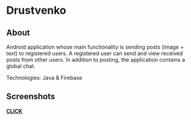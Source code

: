 # Drustvenko
## About
Android application whose main functionality is sending posts (image + text) to registered users. A registered user can send and view received posts from other users. In addition to posting, the application contains a global chat.    

Technologies: Java & Firebase

## Screenshots
<a href="https://imgur.com/a/fnwvDie">**CLICK**</a>
